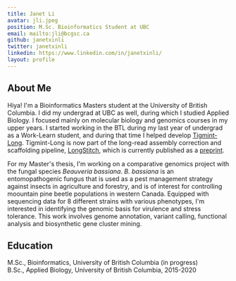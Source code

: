 ```yaml
---
title: Janet Li
avatar: jli.jpeg
position: M.Sc. Bioinformatics Student at UBC
email: mailto:jli@bcgsc.ca
github: janetxinli
twitter: janetxinli
linkedin: https://www.linkedin.com/in/janetxinli/
layout: profile
---
```


## About Me

Hiya! I'm a Bioinformatics Masters student at the University of British Columbia. I did my undergrad at UBC as well, during which I studied Applied Biology. I focused mainly on molecular biology and genomics courses in my upper years. I started working in the BTL during my last year of undergrad as a Work-Learn student, and during that time I helped develop [Tigmint-Long](https://github.com/bcgsc/tigmint). Tigmint-Long is now part of the long-read assembly correction and scaffolding pipeline, [LongStitch](https://github.com/bcgsc/LongStitch), which is currently published as a [preprint](https://www.biorxiv.org/content/10.1101/2021.06.17.448848v1).

For my Master's thesis, I'm working on a comparative genomics project with the fungal species _Beauveria bassiana_. _B. bassiana_ is an entomopathogenic fungus that is used as a pest management strategy against insects in agriculture and forestry, and is of interest for controlling moountain pine beetle populations in western Canada. Equipped with sequencing data for 8 different strains with various phenotypes, I'm interested in identifying the genomic basis for virulence and stress tolerance. This work involves genome annotation, variant calling, functional analysis and biosynthetic gene cluster mining.

## Education

M.Sc., Bioinformatics, University of British Columbia (in progress)
<br />
B.Sc., Applied Biology, University of British Columbia, 2015-2020
